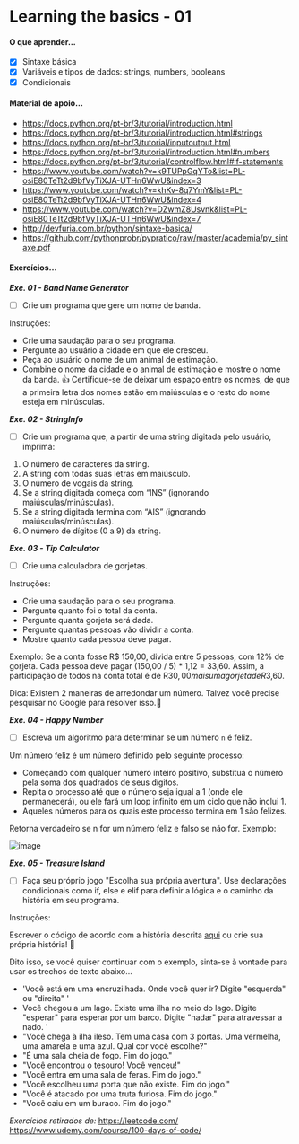 
# Learning the basics - 01

#### O que aprender...

- [x] Sintaxe básica
- [x] Variáveis e tipos de dados: strings, numbers, booleans
- [x] Condicionais

#### Material de apoio...

- https://docs.python.org/pt-br/3/tutorial/introduction.html
- https://docs.python.org/pt-br/3/tutorial/introduction.html#strings
- https://docs.python.org/pt-br/3/tutorial/inputoutput.html
- https://docs.python.org/pt-br/3/tutorial/introduction.html#numbers
- https://docs.python.org/pt-br/3/tutorial/controlflow.html#if-statements
- https://www.youtube.com/watch?v=k9TUPpGqYTo&list=PL-osiE80TeTt2d9bfVyTiXJA-UTHn6WwU&index=3
- https://www.youtube.com/watch?v=khKv-8q7YmY&list=PL-osiE80TeTt2d9bfVyTiXJA-UTHn6WwU&index=4
- https://www.youtube.com/watch?v=DZwmZ8Usvnk&list=PL-osiE80TeTt2d9bfVyTiXJA-UTHn6WwU&index=7
- http://devfuria.com.br/python/sintaxe-basica/
- https://github.com/pythonprobr/pypratico/raw/master/academia/py_sintaxe.pdf

 
#### Exercícios... 

 ***Exe. 01 - Band Name Generator***
- [ ] Crie um programa que gere um nome de banda.

Instruções:
- Crie uma saudação para o seu programa.
- Pergunte ao usuário a cidade em que ele cresceu.
- Peça ao usuário o nome de um animal de estimação.
- Combine o nome da cidade e o animal de estimação e mostre o nome da banda.
:+1: Certifique-se de deixar um espaço entre os nomes, de que a primeira letra dos nomes estão em maiúsculas e o resto do nome esteja em minúsculas.

***Exe. 02 - StringInfo***
- [ ] Crie um programa que, a partir de uma string digitada pelo usuário, imprima:
1. O número de caracteres da string.
2. A string com todas suas letras em maiúsculo.
3. O número de vogais da string.
4. Se a string digitada começa com “INS” (ignorando maiúsculas/minúsculas).
5. Se a string digitada termina com “AIS” (ignorando maiúsculas/minúsculas).
6. O número de dígitos (0 a 9) da string.
       
***Exe. 03 - Tip Calculator***
- [ ] Crie uma calculadora de gorjetas. 

Instruções:
- Crie uma saudação para o seu programa.
- Pergunte quanto foi o total da conta.
- Pergunte quanta gorjeta será dada.
- Pergunte quantas pessoas vão dividir a conta.
- Mostre quanto cada pessoa deve pagar.

Exemplo: 
Se a conta fosse R$ 150,00, divida entre 5 pessoas, com 12% de gorjeta.
Cada pessoa deve pagar (150,00 / 5) * 1,12 = 33,60. 
Assim, a participação de todos na conta total é de R$30,00 mais uma gorjeta de R$3,60.

Dica: Existem 2 maneiras de arredondar um número. Talvez você precise pesquisar no Google para resolver isso.💪

***Exe. 04 - Happy Number***
- [ ] Escreva um algoritmo para determinar se um número `n` é feliz.

Um número feliz é um número definido pelo seguinte processo:
- Começando com qualquer número inteiro positivo, substitua o número pela soma dos quadrados de seus dígitos.
- Repita o processo até que o número seja igual a 1 (onde ele permanecerá), ou ele fará um loop infinito em um ciclo que não inclui 1.
- Aqueles números para os quais este processo termina em 1 são felizes.

Retorna verdadeiro se n for um número feliz e falso se não for. Exemplo: 

![image](https://user-images.githubusercontent.com/52661791/139443633-1d79eafe-f9cc-4950-a313-165fe007aadd.png)

***Exe. 05 - Treasure Island***
- [ ] Faça seu próprio jogo "Escolha sua própria aventura". Use declarações condicionais como if, else e elif para definir a lógica e o caminho da história em seu programa.

Instruções:

Escrever o código de acordo com a história descrita [aqui](https://app.diagrams.net/?lightbox=1&highlight=0000ff&edit=_blank&layers=1&nav=1&title=Treasure%20Island%20Conditional.drawio#Uhttps%3A%2F%2Fdrive.google.com%2Fuc%3Fid%3D1oDe4ehjWZipYRsVfeAx2HyB7LCQ8_Fvi%26export%3Ddownload) ou crie sua própria história! :monocle_face:

Dito isso, se você quiser continuar com o exemplo, sinta-se à vontade para usar os trechos de texto abaixo...
- 'Você está em uma encruzilhada. Onde você quer ir? Digite "esquerda" ou "direita" '
- Você chegou a um lago. Existe uma ilha no meio do lago. Digite "esperar" para esperar por um barco. Digite "nadar" para atravessar a nado. '
- "Você chega à ilha ileso. Tem uma casa com 3 portas. Uma vermelha, uma amarela e uma azul. Qual cor você escolhe?"
- "É uma sala cheia de fogo. Fim do jogo."
- "Você encontrou o tesouro! Você venceu!"
- "Você entra em uma sala de feras. Fim do jogo."
- "Você escolheu uma porta que não existe. Fim do jogo."
- "Você é atacado por uma truta furiosa. Fim do jogo."
- "Você caiu em um buraco. Fim do jogo."

*Exercícios retirados de:*
https://leetcode.com/
https://www.udemy.com/course/100-days-of-code/
